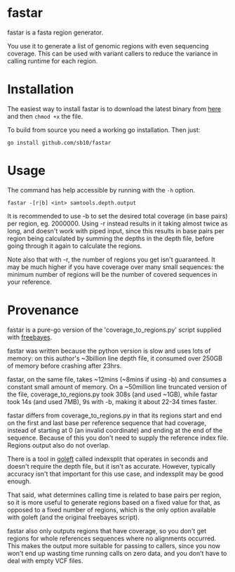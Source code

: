 # fastar

fastar is a fasta region generator.

You use it to generate a list of genomic regions with even sequencing coverage.
This can be used with variant callers to reduce the variance in calling runtime
for each region.

# Installation

The easiest way to install fastar is to download the latest binary from
[here](https://github.com/sb10/fastar/releases) and then `chmod +x` the file.

To build from source you need a working go installation. Then just:

```
go install github.com/sb10/fastar
```

# Usage

The command has help accessible by running with the `-h` option.

```
fastar -[r|b] <int> samtools.depth.output
```

It is recommended to use -b to set the desired total coverage (in base pairs)
per region, eg. 2000000. Using -r instead results in it taking almost twice as
long, and doesn't work with piped input, since this results in base pairs per
region being calculated by summing the depths in the depth file, before going
through it again to calculate the regions.

Note also that with -r, the number of regions you get isn't guaranteed. It may
be much higher if you have coverage over many small sequences: the minimum
number of regions will be the number of covered sequences in your reference.

# Provenance

fastar is a pure-go version of the 'coverage_to_regions.py' script supplied with
[freebayes](https://github.com/ekg/freebayes).

fastar was written because the python version is slow and uses lots of memory:
on this author's ~3billion line depth file, it consumed over 250GB of memory
before crashing after 23hrs.

fastar, on the same file, takes ~12mins (~8mins if using -b) and consumes a
constant small amount of memory. On a ~50million line truncated version of the
file, coverage_to_regions.py took 308s (and used ~1GB), while fastar took 14s
(and used 7MB), 9s with -b, making it about 22-34 times faster.

fastar differs from coverage_to_regions.py in that its regions start and end
on the first and last base per reference sequence that had coverage, instead of
starting at 0 (an invalid coordinate) and ending at the end of the sequence.
Because of this you don't need to supply the reference index file. Regions
output also do not overlap.

There is a tool in [goleft](https://github.com/brentp/goleft) called indexsplit
that operates in seconds and doesn't require the depth file, but it isn't as
accurate. However, typically accuracy isn't that important for this use case,
and indexsplit may be good enough.

That said, what determines calling time is related to base pairs per region, so
it is more useful to generate regions based on a fixed value for that, as
opposed to a fixed number of regions, which is the only option available with
goleft (and the original freebayes script).

fastar also only outputs regions that have coverage, so you don't get regions
for whole references sequences where no alignments occurred. This makes the
output more suitable for passing to callers, since you now won't end up wasting
time running calls on zero data, and you don't have to deal with empty VCF
files.
